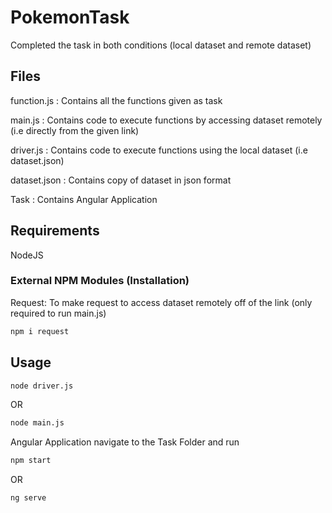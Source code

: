 # PokemonTask
Completed the task in both conditions (local dataset and remote dataset)

## Files
function.js   : Contains all the functions given as task

main.js       : Contains code to execute functions by accessing dataset remotely (i.e directly from the given link)

driver.js     : Contains code to execute functions using the local dataset (i.e dataset.json)

dataset.json  : Contains copy of dataset in json format

Task          : Contains Angular Application

## Requirements
NodeJS

### External NPM Modules (Installation)
Request: To make request to access dataset remotely off of the link (only required to run main.js)
```bash
npm i request
```

## Usage
```bash
node driver.js
```
OR
```bash
node main.js
```

Angular Application
navigate to the Task Folder and run
```bash
npm start
```
OR
```bash
ng serve
```
